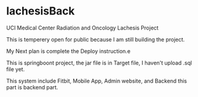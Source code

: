# lachesisBack
UCI Medical Center Radiation and Oncology Lachesis Project

This is temperery open for public because I am still building the project.

My Next plan is complete the Deploy instruction.e

This is springboont project, the jar file is in Target file, I haven't upload .sql file yet.

This system include Fitbit, Mobile App, Admin website, and Backend
this part is backend part.
